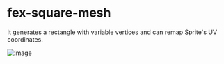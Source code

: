 # fex-square-mesh
It generates a rectangle with variable vertices and can remap Sprite's UV coordinates.

![image](https://user-images.githubusercontent.com/64897247/233759250-54dada51-e5f6-4e7a-9e6d-447b3311691d.png)
